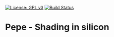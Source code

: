 [![License: GPL v3](https://img.shields.io/badge/License-GPLv3-blue.svg)](https://www.gnu.org/licenses/gpl-3.0)
[![Build Status](https://github.com/gonsolo/pepe/actions/workflows/test.yml/badge.svg)](https://github.com/gonsolo/pepe/actions/workflows/test.yml)

Pepe - Shading in silicon
=======================

